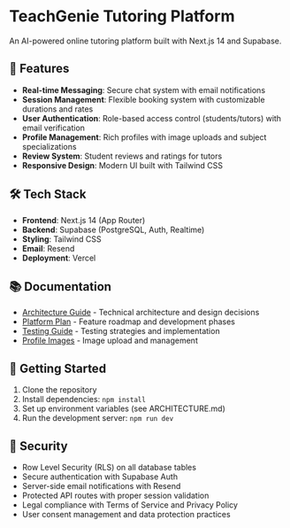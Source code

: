 # TeachGenie Tutoring Platform

An AI-powered online tutoring platform built with Next.js 14 and Supabase.

## 🚀 Features

- **Real-time Messaging**: Secure chat system with email notifications
- **Session Management**: Flexible booking system with customizable durations and rates
- **User Authentication**: Role-based access control (students/tutors) with email verification
- **Profile Management**: Rich profiles with image uploads and subject specializations
- **Review System**: Student reviews and ratings for tutors
- **Responsive Design**: Modern UI built with Tailwind CSS

## 🛠 Tech Stack

- **Frontend**: Next.js 14 (App Router)
- **Backend**: Supabase (PostgreSQL, Auth, Realtime)
- **Styling**: Tailwind CSS
- **Email**: Resend
- **Deployment**: Vercel

## 📚 Documentation

- [Architecture Guide](./ARCHITECTURE.md) - Technical architecture and design decisions
- [Platform Plan](./PLATFORM_PLAN.MD) - Feature roadmap and development phases
- [Testing Guide](./TESTING.md) - Testing strategies and implementation
- [Profile Images](./PROFILE_IMAGES.MD) - Image upload and management

## 🚦 Getting Started

1. Clone the repository
2. Install dependencies: `npm install`
3. Set up environment variables (see ARCHITECTURE.md)
4. Run the development server: `npm run dev`

## 🔐 Security

- Row Level Security (RLS) on all database tables
- Secure authentication with Supabase Auth
- Server-side email notifications with Resend
- Protected API routes with proper session validation
- Legal compliance with Terms of Service and Privacy Policy
- User consent management and data protection practices
